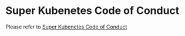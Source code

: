 # Super Kubenetes Code of Conduct

Please refer to [Super Kubenetes Code of Conduct](https://github.com/super-kubenetes/kubesphere/blob/master/docs/code-of-conduct.md)
